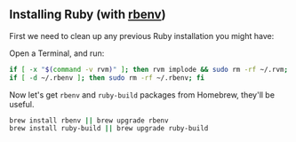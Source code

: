 ## Installing Ruby (with [rbenv](https://github.com/sstephenson/rbenv))

First we need to clean up any previous Ruby installation you might have:

Open a Terminal, and run:

```bash
if [ -x "$(command -v rvm)" ]; then rvm implode && sudo rm -rf ~/.rvm; fi
if [ -d ~/.rbenv ]; then sudo rm -rf ~/.rbenv; fi
```

Now let's get `rbenv` and `ruby-build` packages from Homebrew, they'll be useful.

```bash
brew install rbenv || brew upgrade rbenv
brew install ruby-build || brew upgrade ruby-build
```
